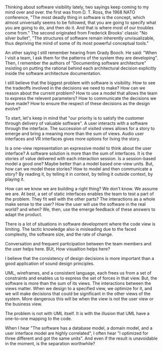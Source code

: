 Thinking about software visibility lately, two sayings keep coming to my mind
over and over.
the first was from D. T. Ross, the 1968 NATO conference,
"The most deadly thing in software is the concept,
which almost universally seems to be followed,
that you are going to specify what you are going to do, and then do it.
And that is where most of our troubles come from."
The second originated from Frederick Brooks' classic "No silver bullet",
"The structures of software remain inherently unvisualizable,
thus depriving the mind of some of its most powerful conceptual tools."

An other saying I still remember hearing from Grady Booch.
He said: "When I visit a team, 
I ask them for the patterns of the system they are developing".
Then, I remember the authors of "Documenting software architecture" 
insisting on putting the rational behind each architectural decision explicitly
inside the software architecture documentation.

I still believe that the biggest problem with software is visibility.
How to see the tradeoffs involved in the decisions we need to make?
How can we reason about the current problem?
How to use a model that allows the team to express the relevent parameters?
How to communicate the decisions we have made?
How to ensure the respect of these decisions as the design evolve?

To start, let's keep in mind that "our priority is to satisfy the customer
through delivery of valuable software".
A user interacts with a software through the interface.
The succession of visited views allows for a story to emerge
and bring a meaning more than the sum of views.
Audio user interfaces and VR interfaces gives more options for living the story.

Is a one-view representation an expressive model to think about the user interface?
A software solution is more than the sum of interfaces.
It is the stories of value delivered with each interaction session.
Is a session-based model a good one?
Maybe better than a model based one-view units.
But, how can we model these stories?
How to model and then communicate a story?
By reading it, by telling it in context, by telling it outside context, by playing it.

How can we know we are building a right thing?
We don't know. We assume we are.
At best, a set of static interfaces enables the team to test a part
of the problem.
They fit well with the other parts?
The interactions as a whole make sense to the user?
How the user will use the software in the real world? and when?
We, then, use the emerge feedback of these answers to adapt the product.

There is a lot of situations in software development where the code view is limiting.
The tactic knowledge also is misleading due to the faced complexity,
the software size, and the rate of change.

Conversation and frequent participation between the team members
and the user helps here.
BUt, How visualtion helps here?

I believe that the consistency of design decisions
is more important than a good application of sound design principles.

UML, wireframes, and a consistent language,
each frees us from a set of constraints and enables us to express
the set of forces in that view.
But, the software is more than the sum of its views.
The interactions between the views matter.
When we design to a specified view, we optimize for it, and we
will make decisions that could be significant in the other views of the system.
More dangerous this will be when the view is not the user
view or the business view.

The problem is not with UML itself.
It is with the illusion that UML have a one-to-one mapping to the code.

When I hear "The software has a database model, a domain model, and a user
interface model are highly correlated", I often hear
"I optimized for three different and got the same units".
And even if the result is unavoidable in the moment,
is the separation worthwhile?
